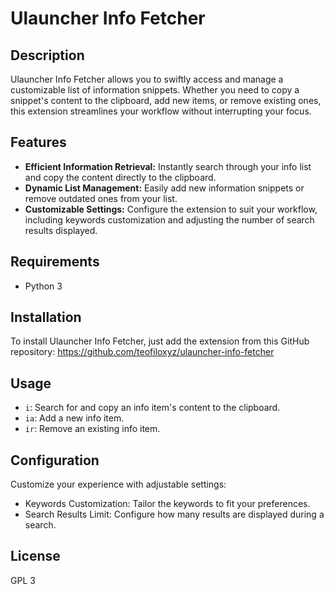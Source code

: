 # Ulauncher Info Fetcher

## Description

Ulauncher Info Fetcher allows you to swiftly access and manage a customizable list of information snippets. Whether you need to copy a snippet's content to the clipboard, add new items, or remove existing ones, this extension streamlines your workflow without interrupting your focus.

## Features

- **Efficient Information Retrieval:** Instantly search through your info list and copy the content directly to the clipboard.
- **Dynamic List Management:** Easily add new information snippets or remove outdated ones from your list.
- **Customizable Settings:** Configure the extension to suit your workflow, including keywords customization and adjusting the number of search results displayed.

## Requirements

- Python 3

## Installation

To install Ulauncher Info Fetcher, just add the extension from this GitHub repository: https://github.com/teofiloxyz/ulauncher-info-fetcher

## Usage

- `i`: Search for and copy an info item's content to the clipboard.
- `ia`: Add a new info item.
- `ir`: Remove an existing info item.

## Configuration

Customize your experience with adjustable settings:

- Keywords Customization: Tailor the keywords to fit your preferences.
- Search Results Limit: Configure how many results are displayed during a search.

## License

GPL 3
